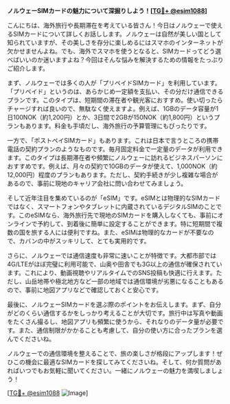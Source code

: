 **ノルウェーSIMカードの魅力について深掘りしよう！[[TG💪+ @esim1088](https://t.me/s/esim1088)]**

こんにちは、海外旅行や長期滞在を考えている皆さん！今日はノルウェーで使えるSIMカードについて詳しくお話しします。ノルウェーは自然が美しい国として知られていますが、その美しさを存分に楽しめるにはスマホのインターネットが欠かせませんよね。でも、海外でスマホを使うとなると、SIMカードってどう選べばいいのか迷いますよね？今回はそんな悩みを解決するための情報をたっぷりご紹介します。

まず、ノルウェーでは多くの人が「プリペイドSIMカード」を利用しています。「プリペイド」というのは、あらかじめ一定額を支払い、その分だけ通信できるプランです。このタイプは、短期間の滞在者や観光客におすすめ。使い切ったらチャージすれば良いので、無駄なく使えますよ。例えば、1GBのデータ容量が1日100NOK（約1,200円）とか、3日間で2GBが150NOK（約1,800円）というプランもあります。料金も手頃だし、海外旅行の予算管理にもぴったりです。

一方で、「ポストペイSIMカード」もあります。これは日本で言うところの携帯電話の契約プランのようなものです。毎月固定料金で一定量のデータが利用できます。このタイプは長期滞在者や頻繁にノルウェーに訪れるビジネスパーソンにおすすめです。例えば、月々の契約で10GBのデータが使えて、1,000NOK（約12,000円）程度のプランもあります。ただし、契約手続きが少し複雑な場合があるので、事前に現地のキャリア会社に問い合わせてみましょう。

そして近年注目を集めているのが「eSIM」です。eSIMとは物理的なSIMカードではなく、スマートフォンやタブレットに内蔵されているデジタルSIMのことです。このeSIMなら、海外旅行先で現地のSIMカードを購入しなくても、事前にオンラインで予約して、到着後に簡単に設定することができます。特に短期間で複数の国を旅する人には便利ですね。また、eSIMは物理的なカードが不要なので、カバンの中がスッキリして、とても実用的です。

さらに、ノルウェーでは通信速度も非常に速いことが特徴です。大都市部では4G/LTEがほぼ完璧に利用可能で、山奥や田舎でも3G以上の通信が確保されています。これにより、動画視聴やリアルタイムでのSNS投稿も快適に行えます。ただし、山岳地帯や極北地方など一部の地域では通信環境が劣悪になることもあるので、事前に地図アプリなどで確認しておくと安心です。

最後に、ノルウェーSIMカードを選ぶ際のポイントをお伝えします。まず、自分がどのくらい通信するかをしっかり考えることが大切です。旅行中は写真や動画をたくさん撮るし、地図アプリも頻繁に使うから、それなりのデータ量が必要です。また、通信制限がかかることも考慮して、自分の使い方に合ったプランを選んでくださいね。

ノルウェーでの通信環境を整えることで、旅の楽しさが格段にアップします！ぜひこの機会に最適なSIMカードを探してみてくださいね。そして、何か質問があればいつでもお気軽に聞いてください。一緒にノルウェーの魅力を満喫しましょう！

[[TG💪+ @esim1088](https://t.me/s/esim1088) ![Image](https://i.postimg.cc/Y0z9fWf4/image.png)]